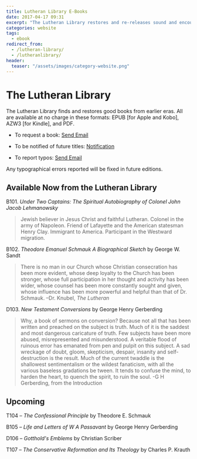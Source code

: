 ```yaml
---
title: Lutheran Library E-Books
date: 2017-04-17 09:31 
excerpt: "The Lutheran Library restores and re-releases sound and encouraging Christian books from earlier eras as ebooks." 
categories: website
tags: 
  - ebook
redirect_from:
  - /lutheran-library/
  - /lutheranlibrary/
header:
  teaser: "/assets/images/category-website.png"
---
```

# The Lutheran Library 

The Lutheran Library finds and restores good books from earlier eras. All are available at no charge in these formats: EPUB [for Apple and Kobo], AZW3 [for Kindle], and PDF.

* To request a book:  [Send Email](/contact/)

* To be notified of future titles: [Notification](/subscribe/)

* To report typos: [Send Email](/contact/)

Any typographical errors reported will be fixed in future editions.

## Available Now from the Lutheran Library

B101. *Under Two Captains: The Spiritual Autobiography of Colonel John Jacob Lehmanowsky* 

>Jewish believer in Jesus Christ and faithful Lutheran. Colonel in the army of Napoleon. Friend of Lafayette and the American statesman Henry Clay.  Immigrant to America.  Participant in the Westward migration.  

B102. *Theodore Emanuel Schmauk A Biographical Sketch* by George W. Sandt 

>There is no man in our Church whose Christian consecration has been more evident, whose deep loyalty to the Church has been stronger, whose full participation in her thought and activity has been wider, whose counsel has been more constantly sought and given, whose influence has been more powerful and helpful than that of Dr. Schmauk. –Dr. Knubel, *The Lutheran* 

D103. *New Testament Conversions* by George Henry Gerberding

>Why, a book of sermons on conversion? Because not all that has been written and preached on the subject is truth. Much of it is the saddest and most dangerous caricature of truth. Few subjects have been more abused, misrepresented and misunderstood. A veritable flood of ruinous error has emanated from pen and pulpit on this subject. A sad wreckage of doubt, gloom, skepticism, despair, insanity and self-destruction is the result. Much of the current twaddle is the shallowest sentimentalism or the wildest fanaticism, with all the various baseless gradations be tween. It tends to confuse the mind, to harden the heart, to quench the spirit, to ruin the soul. -G H Gerberding, from the Introduction

## Upcoming


T104 – *The Confessional Principle* by Theodore E. Schmauk

B105 – *Life and Letters of W A Passavant* by George Henry Gerberding

D106 – *Gotthold's Emblems* by Christian Scriber

T107 – *The Conservative Reformation and Its Theology* by Charles P. Krauth

